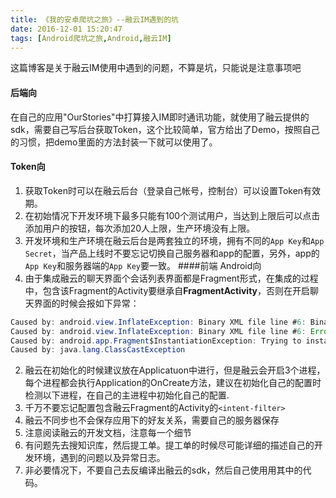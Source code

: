 ```yaml
---
title: 《我的安卓爬坑之旅》--融云IM遇到的坑
date: 2016-12-01 15:20:47
tags: [Android爬坑之旅,Android,融云IM]
---
```

这篇博客是关于融云IM使用中遇到的问题，不算是坑，只能说是注意事项吧
<!--more-->
#### 后端向
  在自己的应用"OurStories"中打算接入IM即时通讯功能，就使用了融云提供的sdk，需要自己写后台获取Token，这个比较简单，官方给出了Demo，按照自己的习惯，把demo里面的方法封装一下就可以使用了。
#### Token向
1. 获取Token时可以在融云后台（登录自己帐号，控制台）可以设置Token有效期。
2. 在初始情况下开发环境下最多只能有100个测试用户，当达到上限后可以点击添加用户的按钮，每次添加20人上限，生产环境没有上限。
3. 开发环境和生产环境在融云后台是两套独立的环境，拥有不同的`App Key`和`App Secret`，当产品上线时不要忘记切换自己服务器和app的配置，另外，app的`App Key`和服务器端的`App Key`要一致。
####前端 Android向
1. 由于集成融云的聊天界面个会话列表界面都是Fragment形式，在集成的过程中，包含该Fragment的Activity要继承自**FragmentActivity**，否则在开启聊天界面的时候会报如下异常：
```java
Caused by: android.view.InflateException: Binary XML file line #6: Binary XML file line #6: Error inflating class fragment 
Caused by: android.view.InflateException: Binary XML file line #6: Error inflating class fragment 
Caused by: android.app.Fragment$InstantiationException: Trying to instantiate a class io.rong.imkit.fragment.ConversationFragment that is not a Fragment 
Caused by: java.lang.ClassCastException 
```
2. 融云在初始化的时候建议放在Applicatuon中进行，但是融云会开启3个进程，每个进程都会执行Application的OnCreate方法，建议在初始化自己的配置时检测以下进程，在自己的主进程中初始化自己的配置.
3. 千万不要忘记配置包含融云Fragment的Activity的`<intent-filter>`
4. 融云不同步也不会保存应用下的好友关系，需要自己的服务器保存
5. 注意阅读融云的开发文档，注意每一个细节
6. 有问题先去搜知识库，然后提工单。提工单的时候尽可能详细的描述自己的开发环境，遇到的问题以及异常日志。
7. 非必要情况下，不要自己去反编译出融云的sdk，然后自己使用用其中的代码。

